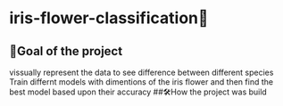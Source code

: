 # iris-flower-classification🪻
## 🎯Goal of the project
vissually represent the data to see difference between different species
Train differnt models with dimentions of the iris flower and then find the best model based upon their accuracy
##🛠️How the project was build


